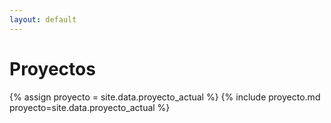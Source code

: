 ```yaml
---
layout: default
---
```

# Proyectos

{% assign proyecto = site.data.proyecto_actual %}
{% include proyecto.md proyecto=site.data.proyecto_actual %}
